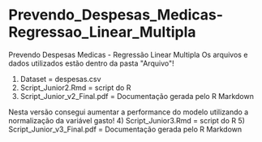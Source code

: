 # Prevendo_Despesas_Medicas-Regressao_Linear_Multipla
Prevendo Despesas Medicas - Regressão Linear Multipla
Os arquivos e dados utilizados estão dentro da pasta "Arquivo"!
1) Dataset = despesas.csv
2) Script_Junior2.Rmd = script do R
3) Script_Junior_v2_Final.pdf = Documentação gerada pelo R Markdown

Nesta versão consegui aumentar a performance do modelo utilizando a normalização da variável gasto!
4) Script_Junior3.Rmd = script do R
5) Script_Junior_v3_Final.pdf = Documentação gerada pelo R Markdown
